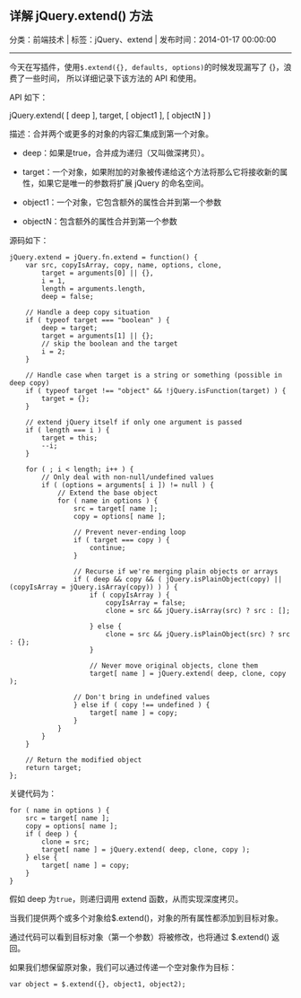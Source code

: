 ## 详解 jQuery.extend() 方法

分类：前端技术 | 标签：jQuery、extend | 发布时间：2014-01-17 00:00:00

---

今天在写插件，使用```$.extend({}, defaults, options)```的时候发现漏写了 {}，浪费了一些时间，
所以详细记录下该方法的 API 和使用。

API 如下：

jQuery.extend(  [ deep ], target, [ object1 ], [ objectN ] )

描述：合并两个或更多的对象的内容汇集成到第一个对象。

* deep：如果是true，合并成为递归（又叫做深拷贝）。

* target：一个对象，如果附加的对象被传递给这个方法将那么它将接收新的属性，如果它是唯一的参数将扩展 jQuery 的命名空间。

* object1：一个对象，它包含额外的属性合并到第一个参数

* objectN：包含额外的属性合并到第一个参数

源码如下：
```
jQuery.extend = jQuery.fn.extend = function() {
	var src, copyIsArray, copy, name, options, clone,
		target = arguments[0] || {},
		i = 1,
		length = arguments.length,
		deep = false;

	// Handle a deep copy situation
	if ( typeof target === "boolean" ) {
		deep = target;
		target = arguments[1] || {};
		// skip the boolean and the target
		i = 2;
	}

	// Handle case when target is a string or something (possible in deep copy)
	if ( typeof target !== "object" && !jQuery.isFunction(target) ) {
		target = {};
	}

	// extend jQuery itself if only one argument is passed
	if ( length === i ) {
		target = this;
		--i;
	}

	for ( ; i < length; i++ ) {
		// Only deal with non-null/undefined values
		if ( (options = arguments[ i ]) != null ) {
			// Extend the base object
			for ( name in options ) {
				src = target[ name ];
				copy = options[ name ];

				// Prevent never-ending loop
				if ( target === copy ) {
					continue;
				}

				// Recurse if we're merging plain objects or arrays
				if ( deep && copy && ( jQuery.isPlainObject(copy) || (copyIsArray = jQuery.isArray(copy)) ) ) {
					if ( copyIsArray ) {
						copyIsArray = false;
						clone = src && jQuery.isArray(src) ? src : [];

					} else {
						clone = src && jQuery.isPlainObject(src) ? src : {};
					}

					// Never move original objects, clone them
					target[ name ] = jQuery.extend( deep, clone, copy );

				// Don't bring in undefined values
				} else if ( copy !== undefined ) {
					target[ name ] = copy;
				}
			}
		}
	}

	// Return the modified object
	return target;
};
```

关键代码为：
```
for ( name in options ) {
    src = target[ name ];
    copy = options[ name ];
    if ( deep ) {
        clone = src;
        target[ name ] = jQuery.extend( deep, clone, copy );
    } else {
        target[ name ] = copy;
    }
}
```
假如 deep 为```true```，则递归调用 extend 函数，从而实现深度拷贝。

当我们提供两个或多个对象给$.extend()，对象的所有属性都添加到目标对象。

通过代码可以看到目标对象（第一个参数）将被修改，也将通过 $.extend() 返回。

如果我们想保留原对象，我们可以通过传递一个空对象作为目标：
```
var object = $.extend({}, object1, object2);
```
